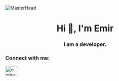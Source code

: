 ![MasterHead](https://i.pinimg.com/originals/8d/93/fc/8d93fc248c39fc25abbb13dd48056eb9.jpg)

<h1 align="center">Hi 👋, I'm Emir</h1>
<h3 align="center">I am a developer.</h3>

<h3 align="left">Connect with me:</h3>
<p align="left">
<a href="https://instagram.com/emiryasli" target="blank"><img align="center" src="https://raw.githubusercontent.com/rahuldkjain/github-profile-readme-generator/master/src/images/icons/Social/instagram.svg" alt="emiryasli" height="30" width="40" /></a>



</p>

